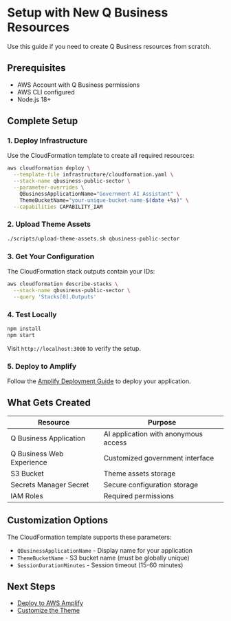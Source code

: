 # Setup with New Q Business Resources

Use this guide if you need to create Q Business resources from scratch.

## Prerequisites

- AWS Account with Q Business permissions
- AWS CLI configured
- Node.js 18+

## Complete Setup

### 1. Deploy Infrastructure

Use the CloudFormation template to create all required resources:

```bash
aws cloudformation deploy \
  --template-file infrastructure/cloudformation.yaml \
  --stack-name qbusiness-public-sector \
  --parameter-overrides \
    QBusinessApplicationName="Government AI Assistant" \
    ThemeBucketName="your-unique-bucket-name-$(date +%s)" \
  --capabilities CAPABILITY_IAM
```

### 2. Upload Theme Assets

```bash
./scripts/upload-theme-assets.sh qbusiness-public-sector
```

### 3. Get Your Configuration

The CloudFormation stack outputs contain your IDs:

```bash
aws cloudformation describe-stacks \
  --stack-name qbusiness-public-sector \
  --query 'Stacks[0].Outputs'
```

### 4. Test Locally

```bash
npm install
npm start
```

Visit `http://localhost:3000` to verify the setup.

### 5. Deploy to Amplify

Follow the [Amplify Deployment Guide](AMPLIFY_SETUP.md) to deploy your application.

## What Gets Created

| Resource | Purpose |
|----------|---------|
| Q Business Application | AI application with anonymous access |
| Q Business Web Experience | Customized government interface |
| S3 Bucket | Theme assets storage |
| Secrets Manager Secret | Secure configuration storage |
| IAM Roles | Required permissions |

## Customization Options

The CloudFormation template supports these parameters:

- `QBusinessApplicationName` - Display name for your application
- `ThemeBucketName` - S3 bucket name (must be globally unique)
- `SessionDurationMinutes` - Session timeout (15-60 minutes)

## Next Steps

- [Deploy to AWS Amplify](AMPLIFY_SETUP.md)
- [Customize the Theme](CUSTOMIZATION.md)